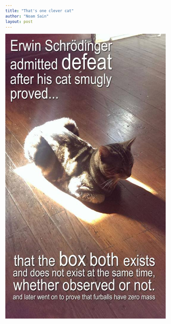 ```yaml
---
title: "That's one clever cat"
author: "Noam Sain"
layout: post
---
```


![Schrodingers cat](/assets/2014/2014-01-schrodingers-cat.jpg)